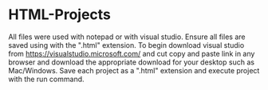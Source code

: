 # HTML-Projects
All files were used with notepad or with visual studio. Ensure all files are saved using with the ".html" extension. 
To begin download visual studio from https://visualstudio.microsoft.com/ and cut copy and paste link in
any browser and download the appropriate download for your desktop such as Mac/Windows. 
Save each project as a ".html" extension and execute project with the run command. 
